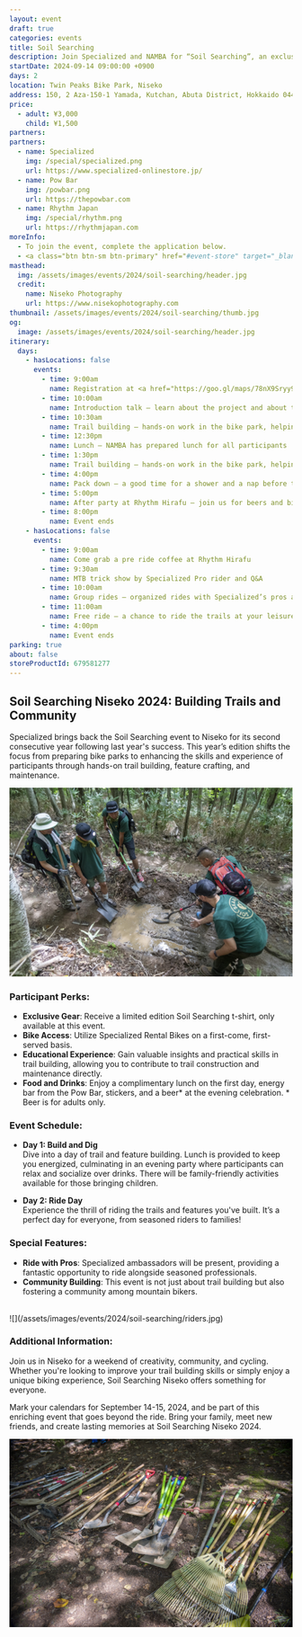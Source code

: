 ```yaml
---
layout: event
draft: true
categories: events
title: Soil Searching
description: Join Specialized and NAMBA for “Soil Searching”, an exclusive (registration only!) 2 day dig & ride event in the Twin Peaks Bike Park in Niseko, Hokkaido on 14th & 15th September.
startDate: 2024-09-14 09:00:00 +0900
days: 2
location: Twin Peaks Bike Park, Niseko
address: 150, 2 Aza-150-1 Yamada, Kutchan, Abuta District, Hokkaido 044-0081
price:
  - adult: ¥3,000
    child: ¥1,500
partners:
partners:
  - name: Specialized
    img: /special/specialized.png
    url: https://www.specialized-onlinestore.jp/
  - name: Pow Bar
    img: /powbar.png
    url: https://thepowbar.com
  - name: Rhythm Japan
    img: /special/rhythm.png
    url: https://rhythmjapan.com
moreInfo:
  - To join the event, complete the application below.
  - <a class="btn btn-sm btn-primary" href="#event-store" target="_blank">Click here to apply</a>
masthead:
  img: /assets/images/events/2024/soil-searching/header.jpg
  credit:
    name: Niseko Photography
    url: https://www.nisekophotography.com
thumbnail: /assets/images/events/2024/soil-searching/thumb.jpg
og:
  image: /assets/images/events/2024/soil-searching/header.jpg
itinerary:
  days:
    - hasLocations: false
      events:
        - time: 9:00am
          name: Registration at <a href="https://goo.gl/maps/78nX9Sryy9c5qXmM8" target="_blank">Rhythm Hirafu</a>
        - time: 10:00am
          name: Introduction talk – learn about the project and about the Specialized Soil Searching program
        - time: 10:30am
          name: Trail building – hands-on work in the bike park, helping NAMBA and Specialized complete trails within the park
        - time: 12:30pm
          name: Lunch – NAMBA has prepared lunch for all participants
        - time: 1:30pm
          name: Trail building – hands-on work in the bike park, helping NAMBA and Specialized complete trails within the park
        - time: 4:00pm
          name: Pack down – a good time for a shower and a nap before the afterparty!
        - time: 5:00pm
          name: After party at Rhythm Hirafu – join us for beers and bites at the Rhythm Hirafu!
        - time: 8:00pm
          name: Event ends
    - hasLocations: false
      events:
        - time: 9:00am
          name: Come grab a pre ride coffee at Rhythm Hirafu
        - time: 9:30am
          name: MTB trick show by Specialized Pro rider and Q&A
        - time: 10:00am
          name: Group rides – organized rides with Specialized’s pros and the team building the Twin Peaks Bike Park
        - time: 11:00am
          name: Free ride – a chance to ride the trails at your leisure
        - time: 4:00pm
          name: Event ends
parking: true
about: false
storeProductId: 679581277
---
```

## Soil Searching Niseko 2024: Building Trails and Community

Specialized brings back the Soil Searching event to Niseko for its second consecutive year following last year's success. This year’s edition shifts the focus from preparing bike parks to enhancing the skills and experience of participants through hands-on trail building, feature crafting, and maintenance.

![](/assets/images/events/2024/soil-searching/learn.jpg)

### Participant Perks:

- <strong>Exclusive Gear</strong>: Receive a limited edition Soil Searching t-shirt, only available at this event.
- <strong>Bike Access</strong>: Utilize Specialized Rental Bikes on a first-come, first-served basis.
- <strong>Educational Experience</strong>: Gain valuable insights and practical skills in trail building, allowing you to contribute to trail construction and maintenance directly.
- <strong>Food and Drinks</strong>: Enjoy a complimentary lunch on the first day, energy bar from the Pow Bar, stickers, and a beer* at the evening celebration. * Beer is for adults only.

### Event Schedule:
- <strong>Day 1: Build and Dig</strong><br />Dive into a day of trail and feature building. Lunch is provided to keep you energized, culminating in an evening party where participants can relax and socialize over drinks. There will be family-friendly activities available for those bringing children.

- <strong>Day 2: Ride Day</strong><br />Experience the thrill of riding the trails and features you've built. It’s a perfect day for everyone, from seasoned riders to families!

### Special Features:

- <strong>Ride with Pros</strong>: Specialized ambassadors will be present, providing a fantastic opportunity to ride alongside seasoned professionals.
- <strong>Community Building</strong>: This event is not just about trail building but also fostering a community among mountain bikers.

<br />
![](/assets/images/events/2024/soil-searching/riders.jpg)

### Additional Information:

Join us in Niseko for a weekend of creativity, community, and cycling. Whether you're looking to improve your trail building skills or simply enjoy a unique biking experience, Soil Searching Niseko offers something for everyone.

Mark your calendars for September 14-15, 2024, and be part of this enriching event that goes beyond the ride. Bring your family, meet new friends, and create lasting memories at Soil Searching Niseko 2024.

![](/assets/images/events/2024/soil-searching/tools.jpg)

